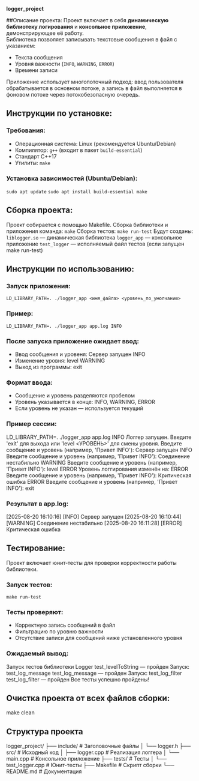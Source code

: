 **logger_project**

##Описание проекта:
Проект включает в себя **динамическую библиотеку логирования** и **консольное приложение**, демонстрирующее её работу.  
Библиотека позволяет записывать текстовые сообщения в файл с указанием:
- Текста сообщения
- Уровня важности (`INFO`, `WARNING`, `ERROR`)
- Времени записи

Приложение использует многопоточный подход: ввод пользователя обрабатывается в основном потоке, а запись в файл выполняется в фоновом потоке через потокобезопасную очередь.  

## Инструкции по установке:

### Требования:
- Операционная система: Linux (рекомендуется Ubuntu/Debian)
- Компилятор: `g++` (входит в пакет `build-essential`)
- Стандарт C++17
- Утилиты: `make`

### Установка зависимостей (Ubuntu/Debian):
`sudo apt update`
`sudo apt install build-essential make`

## Сборка проекта:
Проект собирается с помощью Makefile.
Сборка библиотеки и приложения команда: `make`
Cборка тестов: `make run-test`
Будут созданы: 
`liblogger.so` — динамическая библиотека
`logger_app` — консольное приложение
`test_logger` — исполняемый файл тестов (если запущен make run-test)

## Инструкции по использованию:

### Запуск приложения:
`LD_LIBRARY_PATH=. ./logger_app <имя_файла> <уровень_по_умолчанию>`
### Пример:
`LD_LIBRARY_PATH=. ./logger_app app.log INFO`

### После запуска приложение ожидает ввод: 
- Ввод сообщения и уровеня: Сервер запущен INFO
- Изменение уровня: level WARNING
- Выход из программы: exit
     
### Формат ввода:
- Сообщение и уровень разделяются пробелом
- Уровень указывается в конце: INFO, WARNING, ERROR
- Если уровень не указан — используется текущий

### Пример сесcии:
LD_LIBRARY_PATH=. ./logger_app app.log INFO
Логгер запущен. Введите 'exit' для выхода или 'level <УРОВЕНЬ>' для смены уровня.
Введите сообщение и уровень (например, 'Привет INFO'): Сервер запущен INFO
Введите сообщение и уровень (например, 'Привет INFO'): Соединение нестабильно WARNING
Введите сообщение и уровень (например, 'Привет INFO'): level ERROR
Уровень логгирования изменён на: ERROR
Введите сообщение и уровень (например, 'Привет INFO'): Критическая ошибка ERROR
Введите сообщение и уровень (например, 'Привет INFO'): exit

### Результат в app.log:
[2025-08-20 16:10:16] [INFO] Сервер запущен
[2025-08-20 16:10:44] [WARNING] Соединение нестабильно
[2025-08-20 16:11:28] [ERROR] Критическая ошибка

## Тестирование:
Проект включает юнит-тесты для проверки корректности работы библиотеки.

### Запуск тестов:
`make run-test`

### Тесты проверяют: 
- Корректную запись сообщений в файл
- Фильтрацию по уровню важности
- Отсутствие записи для сообщений ниже установленного уровня

### Ожидаемый вывод:
Запуск тестов библиотеки Logger
test_levelToString — пройден
Запуск: test_log_message
test_log_message — пройден
Запуск: test_log_filter
test_log_filter — пройден
Все тесты успешно пройдены!

## Очистка проекта от всех файлов сборки:
make clean

## Структура проекта
logger_project/
├── include/              # Заголовочные файлы
│   └── logger.h
├── src/                  # Исходный код
│   ├── logger.cpp        # Реализация логгера
│   └── main.cpp          # Консольное приложение
├── tests/                # Тесты
│   └── test_logger.cpp   # Юнит-тесты
├── Makefile              # Скрипт сборки
└── README.md             # Документация





